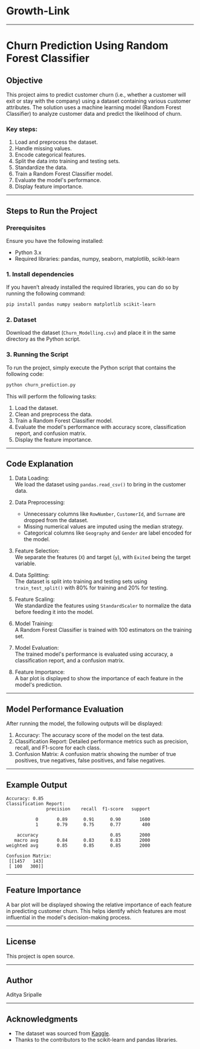 # Growth-Link

---

# Churn Prediction Using Random Forest Classifier

## Objective

This project aims to predict customer churn (i.e., whether a customer will exit or stay with the company) using a dataset containing various customer attributes. The solution uses a machine learning model (Random Forest Classifier) to analyze customer data and predict the likelihood of churn.

### Key steps:
1. Load and preprocess the dataset.
2. Handle missing values.
3. Encode categorical features.
4. Split the data into training and testing sets.
5. Standardize the data.
6. Train a Random Forest Classifier model.
7. Evaluate the model's performance.
8. Display feature importance.

---

## Steps to Run the Project

### Prerequisites

Ensure you have the following installed:
- Python 3.x
- Required libraries: pandas, numpy, seaborn, matplotlib, scikit-learn

### 1. Install dependencies
If you haven’t already installed the required libraries, you can do so by running the following command:

```bash
pip install pandas numpy seaborn matplotlib scikit-learn
```

### 2. Dataset
Download the dataset (`Churn_Modelling.csv`) and place it in the same directory as the Python script.

### 3. Running the Script
To run the project, simply execute the Python script that contains the following code:

```bash
python churn_prediction.py
```

This will perform the following tasks:
1. Load the dataset.
2. Clean and preprocess the data.
3. Train a Random Forest Classifier model.
4. Evaluate the model's performance with accuracy score, classification report, and confusion matrix.
5. Display the feature importance.

---

## Code Explanation

1. Data Loading:  
   We load the dataset using `pandas.read_csv()` to bring in the customer data.

2. Data Preprocessing:  
   - Unnecessary columns like `RowNumber`, `CustomerId`, and `Surname` are dropped from the dataset.
   - Missing numerical values are imputed using the median strategy.
   - Categorical columns like `Geography` and `Gender` are label encoded for the model.

3. Feature Selection:  
   We separate the features (`X`) and target (`y`), with `Exited` being the target variable.

4. Data Splitting:  
   The dataset is split into training and testing sets using `train_test_split()` with 80% for training and 20% for testing.

5. Feature Scaling:  
   We standardize the features using `StandardScaler` to normalize the data before feeding it into the model.

6. Model Training:  
   A Random Forest Classifier is trained with 100 estimators on the training set.

7. Model Evaluation:  
   The trained model's performance is evaluated using accuracy, a classification report, and a confusion matrix.

8. Feature Importance:  
   A bar plot is displayed to show the importance of each feature in the model's prediction.

---

## Model Performance Evaluation

After running the model, the following outputs will be displayed:

1. Accuracy: The accuracy score of the model on the test data.
2. Classification Report: Detailed performance metrics such as precision, recall, and F1-score for each class.
3. Confusion Matrix: A confusion matrix showing the number of true positives, true negatives, false positives, and false negatives.

---

## Example Output

```text
Accuracy: 0.85
Classification Report:
               precision    recall  f1-score   support

           0       0.89      0.91      0.90       1600
           1       0.79      0.75      0.77        400

    accuracy                           0.85       2000
   macro avg       0.84      0.83      0.83       2000
weighted avg       0.85      0.85      0.85       2000

Confusion Matrix:
 [[1457   143]
 [ 100   300]]
```

---

## Feature Importance

A bar plot will be displayed showing the relative importance of each feature in predicting customer churn. This helps identify which features are most influential in the model's decision-making process.

---

## License

This project is open source.

---

## Author

Aditya Sripalle

---

## Acknowledgments

- The dataset was sourced from [Kaggle](https://www.kaggle.com/datasets/shantanudhakadd/bank-customer-churn-prediction).
- Thanks to the contributors to the scikit-learn and pandas libraries.



